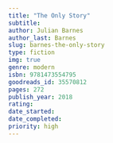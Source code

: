 ```yaml
---
title: "The Only Story"
subtitle: 
author: Julian Barnes
author_last: Barnes
slug: barnes-the-only-story
type: fiction
img: true
genre: modern
isbn: 9781473554795
goodreads_id: 35570812
pages: 272
publish_year: 2018
rating: 
date_started:
date_completed:
priority: high
---
```

